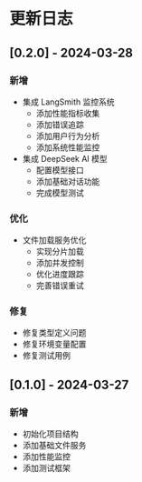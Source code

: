 # 更新日志

## [0.2.0] - 2024-03-28

### 新增
- 集成 LangSmith 监控系统
  - 添加性能指标收集
  - 添加错误追踪
  - 添加用户行为分析
  - 添加系统性能监控
- 集成 DeepSeek AI 模型
  - 配置模型接口
  - 添加基础对话功能
  - 完成模型测试

### 优化
- 文件加载服务优化
  - 实现分片加载
  - 添加并发控制
  - 优化进度跟踪
  - 完善错误重试

### 修复
- 修复类型定义问题
- 修复环境变量配置
- 修复测试用例

## [0.1.0] - 2024-03-27

### 新增
- 初始化项目结构
- 添加基础文件服务
- 添加性能监控
- 添加测试框架 